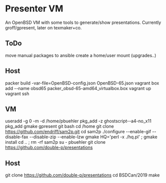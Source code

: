 # Presenter VM

An OpenBSD VM with some tools to generate/show presentations.
Currently groff/gpresent, later on texmaker+co.

## ToDo
move manual packages to ansible
create a home/user mount (upgrades..)

## Host
packer build -var-file=OpenBSD-config.json OpenBSD-65.json
vagrant box add --name obsd65 packer_obsd-65-amd64_virtualbox.box
vagrant up
vagrant ssh

## VM
useradd -g 0 -m -d /home/pbuehler
pkg_add -z ghostscript--a4-no_x11
pkg_add gmake gpresent git bash
cd /home
git clone https://github.com/endriff/sam2p.git
cd sam2p
./configure --enable-gif --disable-fax --disable-zip --enable-lzw
gmake HQ='perl -x ./hq.pl' ; gmake install
cd .. ; rm -rf sam2p
su - pbuehler
git clone https://github.com/double-p/presentations

## Host
git clone https://github.com/double-p/presentations
cd BSDCan/2019
make
